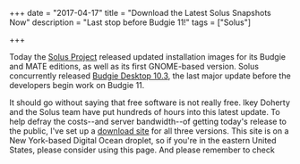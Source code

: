 +++
date = "2017-04-17"
title = "Download the Latest Solus Snapshots Now"
description = "Last stop before Budgie 11!"
tags = ["Solus"]

+++

Today the [Solus Project](https://solus-project.com/) released updated installation images for its Budgie and MATE editions, as well as its first GNOME-based version. Solus concurrently released [Budgie Desktop 10.3](https://budgie-desktop.org), the last major update before the developers begin work on Budgie 11.

It should go without saying that free software is not really free. Ikey Doherty and the Solus team have put hundreds of hours into this latest update. To help defray the costs--and server bandwidth--of getting today's release to the public, I've set up a [download site](https://appealsblog.com) for all three versions. This site is on a New York-based Digital Ocean droplet, so if you're in the eastern United States, please consider using this page. And please remember to check 